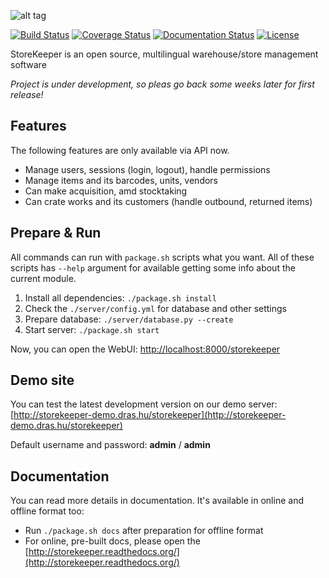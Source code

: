 ![alt tag](https://raw.githubusercontent.com/andras-tim/StoreKeeper/master/client/app/img/logo.png)

[![Build Status](https://travis-ci.org/andras-tim/StoreKeeper.svg?branch=master)](https://travis-ci.org/andras-tim/StoreKeeper)
[![Coverage Status](https://coveralls.io/repos/andras-tim/StoreKeeper/badge.svg?branch=master)](https://coveralls.io/r/andras-tim/StoreKeeper?branch=master)
[![Documentation Status](https://readthedocs.org/projects/storekeeper/badge/?version=latest)](https://readthedocs.org/projects/storekeeper/?badge=latest)
[![License](https://img.shields.io/badge/license-GPL%202.0-blue.svg)](https://github.com/andras-tim/StoreKeeper/blob/master/LICENSE)

StoreKeeper is an open source, multilingual warehouse/store management software

*Project is under development, so pleas go back some weeks later for first release!*


## Features
The following features are only available via API now.

* Manage users, sessions (login, logout), handle permissions
* Manage items and its barcodes, units, vendors
* Can make acquisition, amd stocktaking
* Can crate works and its customers (handle outbound, returned items)


## Prepare & Run
All commands can run with `package.sh` scripts what you want. All of these scripts has `--help` argument for
 available getting some info about the current module.

1. Install all dependencies: `./package.sh install`
2. Check the `./server/config.yml` for database and other settings
3. Prepare database: `./server/database.py --create`
4. Start server: `./package.sh start`

Now, you can open the WebUI: [http://localhost:8000/storekeeper](http://localhost:8000/storekeeper)


## Demo site
You can test the latest development version on our demo server: <br />
 [http://storekeeper-demo.dras.hu/storekeeper](http://storekeeper-demo.dras.hu/storekeeper)

Default username and password: **admin** / **admin**


## Documentation
You can read more details in documentation. It's available in online and offline format too:

* Run `./package.sh docs` after preparation for offline format
* For online, pre-built docs, please open the [http://storekeeper.readthedocs.org/](http://storekeeper.readthedocs.org/)
